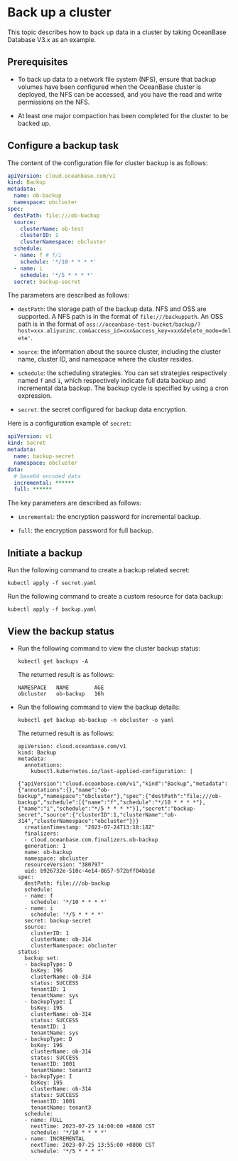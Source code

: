 # Back up a cluster

This topic describes how to back up data in a cluster by taking OceanBase Database V3.x as an example.

## Prerequisites

* To back up data to a network file system (NFS), ensure that backup volumes have been configured when the OceanBase cluster is deployed, the NFS can be accessed, and you have the read and write permissions on the NFS.

* At least one major compaction has been completed for the cluster to be backed up.

## Configure a backup task

The content of the configuration file for cluster backup is as follows:

```yaml
apiVersion: cloud.oceanbase.com/v1
kind: Backup
metadata:
  name: ob-backup
  namespace: obcluster
spec:
  destPath: file:///ob-backup
  source:
    clusterName: ob-test
    clusterID: 1
    clusterNamespace: obcluster
  schedule:
  - name: f # f/i
    schedule: '*/10 * * * *'
  - name: i
    schedule: '*/5 * * * *'
  secret: backup-secret
```

The parameters are described as follows:

* `destPath`: the storage path of the backup data. NFS and OSS are supported. A NFS path is in the format of `file:///backuppath`. An OSS path is in the format of `oss://oceanbase-test-bucket/backup/?host=xxx.aliyuninc.com&access_id=xxx&access_key=xxx&delete_mode=delete'`.

* `source`: the information about the source cluster, including the cluster name, cluster ID, and namespace where the cluster resides.

* `schedule`: the scheduling strategies. You can set strategies respectively named `f` and `i`, which respectively indicate full data backup and incremental data backup. The backup cycle is specified by using a cron expression.

* `secret`: the secret configured for backup data encryption.

Here is a configuration example of `secret`:

```yaml
apiVersion: v1
kind: Secret
metadata:
  name: backup-secret
  namespace: obcluster
data:
  # base64 encoded data
  incremental: ******
  full: ******
```

The key parameters are described as follows:

* `incremental`: the encryption password for incremental backup.

* `full`: the encryption password for full backup.

## Initiate a backup

Run the following command to create a backup related secret:

```shell
kubectl apply -f secret.yaml
```

Run the following command to create a custom resource for data backup:

```shell
kubectl apply -f backup.yaml
```

## View the backup status

* Run the following command to view the cluster backup status:

   ```shell
   kubectl get backups -A
   ```

   The returned result is as follows:

   ```shell
   NAMESPACE   NAME        AGE
   obcluster   ob-backup   16h
   ```

* Run the following command to view the backup details:

  ```shell
  kubectl get backup ob-backup -n obcluster -o yaml
  ```

  The returned result is as follows:

  ```shell
  apiVersion: cloud.oceanbase.com/v1
  kind: Backup
  metadata:
    annotations:
      kubectl.kubernetes.io/last-applied-configuration: |
        {"apiVersion":"cloud.oceanbase.com/v1","kind":"Backup","metadata":{"annotations":{},"name":"ob-backup","namespace":"obcluster"},"spec":{"destPath":"file:///ob-backup","schedule":[{"name":"f","schedule":"*/10 * * * *"},{"name":"i","schedule":"*/5 * * * *"}],"secret":"backup-secret","source":{"clusterID":1,"clusterName":"ob-314","clusterNamespace":"obcluster"}}}
    creationTimestamp: "2023-07-24T13:18:18Z"
    finalizers:
    - cloud.oceanbase.com.finalizers.ob-backup
    generation: 1
    name: ob-backup
    namespace: obcluster
    resourceVersion: "380797"
    uid: b926732e-510c-4e14-8657-972bff04bb1d
  spec:
    destPath: file:///ob-backup
    schedule:
    - name: f
      schedule: '*/10 * * * *'
    - name: i
      schedule: '*/5 * * * *'
    secret: backup-secret
    source:
      clusterID: 1
      clusterName: ob-314
      clusterNamespace: obcluster
  status:
    backup set:
    - backupType: D
      bsKey: 196
      clusterName: ob-314
      status: SUCCESS
      tenantID: 1
      tenantName: sys
    - backupType: I
      bsKey: 195
      clusterName: ob-314
      status: SUCCESS
      tenantID: 1
      tenantName: sys
    - backupType: D
      bsKey: 196
      clusterName: ob-314
      status: SUCCESS
      tenantID: 1001
      tenantName: tenant3
    - backupType: I
      bsKey: 195
      clusterName: ob-314
      status: SUCCESS
      tenantID: 1001
      tenantName: tenant3
    schedule:
    - name: FULL
      nextTime: 2023-07-25 14:00:00 +0800 CST
      schedule: '*/10 * * * *'
    - name: INCREMENTAL
      nextTime: 2023-07-25 13:55:00 +0800 CST
      schedule: '*/5 * * * *'
  ```
